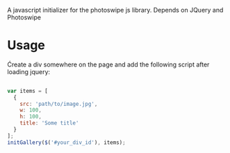 A javascript initializer for the photoswipe js library. Depends on JQuery and Photoswipe

# Usage
Ćreate a div somewhere on the page and add the following script after loading jquery:

```javascript
  
var items = [
  {
    src: 'path/to/image.jpg',
    w: 100,
    h: 100,
    title: 'Some title'
  }
];
initGallery($('#your_div_id'), items);

```
